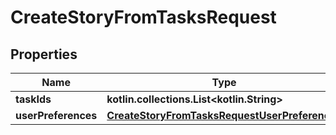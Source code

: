 
# CreateStoryFromTasksRequest

## Properties
| Name | Type | Description | Notes |
| ------------ | ------------- | ------------- | ------------- |
| **taskIds** | **kotlin.collections.List&lt;kotlin.String&gt;** |  |  |
| **userPreferences** | [**CreateStoryFromTasksRequestUserPreferences**](CreateStoryFromTasksRequestUserPreferences.md) |  |  [optional] |



